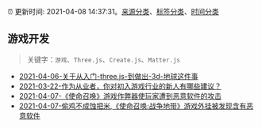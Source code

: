 :alarm_clock: 更新时间: 2021-04-08 14:37:31。[来源分类](../README.md)、[标签分类](../TAGS.md)、[时间分类](../TIMELINE.md)

## 游戏开发


> 关键字：`游戏`、`Three.js`、`Create.js`、`Matter.js`



- [2021-04-06-关于从入门-three.js-到做出-3d-地球这件事](https://www.ershicimi.com/p/40e0855b956574649ebc965f495c38ad) 
- [2021-03-22-作为从业者，你对初入游戏行业的新人有哪些建议？](https://www.ershicimi.com/p/57e0214e66013c51f4efa198e2fd5dcb) 
- [2021-04-07-《使命召唤》游戏作弊器使玩家遭到恶意软件的攻击](https://sec.thief.one/article_content?a_id=0066bb3ea220663d07dfb304c03e2581) 
- [2021-04-07-偷鸡不成蚀把米,《使命召唤:战争地带》游戏外挂被发现含有恶意软件](https://sec.thief.one/article_content?a_id=72806cf89c024bfa83dbdd47ea107e76) 